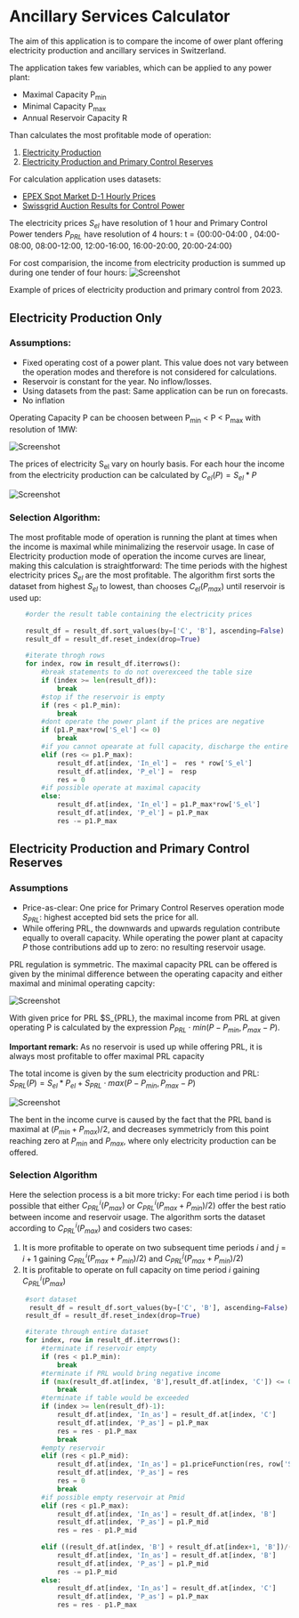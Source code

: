 # Ancillary Services Calculator

The aim of this application is to compare the income of ower plant offering electricity production and ancillary services in Switzerland.

The application takes few variables, which can be applied to any power plant: 

- Maximal Capacity P<sub>min</sub>
- Minimal Capacity P<sub>max</sub>
- Annual Reservoir Capacity R

Than calculates the most profitable mode of operation:

1. [Electricity Production](#ElProd)
2. [Electricity Production and Primary Control Reserves](#PRL)

For calculation application uses datasets:
- [EPEX Spot Market D-1 Hourly Prices](https://transparency.entsoe.eu/transmission-domain/r2/dayAheadPrices/show?name=&defaultValue=true&viewType=TABLE&areaType=BZN&atch=false&dateTime.dateTime=02.12.2023+00:00|CET|DAY&biddingZone.values=CTY|10YCH-SWISSGRIDZ!BZN|10YCH-SWISSGRIDZ&resolution.values=PT60M&dateTime.timezone=CET_CEST&dateTime.timezone_input=CET+(UTC+1)+/+CEST+(UTC+2))
- [Swissgrid Auction Results for Control Power](https://www.swissgrid.ch/en/home/customers/topics/ancillary-services/tenders.html)

The electricity prices $S_{el}$ have resolution of 1 hour and Primary Control Power tenders $P_{PRL}$ have resolution of 4 hours: 
t = {00:00-04:00 , 04:00-08:00, 08:00-12:00, 12:00-16:00, 16:00-20:00, 20:00-24:00}

For cost comparision, the income from electricity production is summed up during one tender of four hours:
![Screenshot](FigurePlots/PriceComp.jpg)

Example of prices of electricity production and primary control from 2023. 


## Electricity Production Only <a name="ElProd"></a>

### Assumptions:
- Fixed operating cost of a power plant. This value does not vary between the operation modes and therefore is not considered for calculations​.
- Reservoir is constant for the year​. No inflow/losses.
- Using datasets from the past: Same application can be run on forecasts. 
- No inflation

Operating Capacity P can be choosen between P<sub>min</sub> < P < P<sub>max</sub> with resolution of 1MW: 

![Screenshot](FigurePlots/ElProd.png)

The prices of electricity S<sub>el</sub> vary on hourly basis. For each hour the income from the electricity production can be calculated by $C_{el}(P) = S_{el} * P$

![Screenshot](FigurePlots/ElIncome.png)

### Selection Algorithm: 
The most profitable mode of operation is running the plant at times when the income is maximal while minimalizing the reservoir usage. In case of Electricity production mode of operation the income curves are linear, making this calculation is straightforward: The time periods with the highest electricity prices $S_{el}$ are the most profitable. The algorithm first sorts the dataset from highest $S_{el}$ to lowest, than chooses $C_{el}(P_{max})$ until reservoir is used up: 

```python
    #order the result table containing the electricity prices
    
    result_df = result_df.sort_values(by=['C', 'B'], ascending=False)
    result_df = result_df.reset_index(drop=True)
    
    #iterate throgh rows
    for index, row in result_df.iterrows():
        #break statements to do not overexceed the table size
        if (index >= len(result_df)):
            break    
        #stop if the reservoir is empty
        if (res < p1.P_min):
            break
        #dont operate the power plant if the prices are negative 
        if (p1.P_max*row['S_el'] <= 0)
            break
        #if you cannot opearate at full capacity, discharge the entire reservoir 
        elif (res <= p1.P_max):
            result_df.at[index, 'In_el'] =  res * row['S_el'] 
            result_df.at[index, 'P_el'] =  resp
            res = 0
        #if possible operate at maximal capacity
        else:
            result_df.at[index, 'In_el'] = p1.P_max*row['S_el'] 
            result_df.at[index, 'P_el'] = p1.P_max
            res -= p1.P_max

```

## Electricity Production and Primary Control Reserves <a name="PRL"></a>

### Assumptions
- Price-as-clear: One price for Primary Control Reserves operation mode $S_{PRL}$: highest accepted bid sets the price for all.
- While offering PRL, the downwards and upwards regulation contribute equally to overall capacity. While operating the power plant at capacity $P$ those contributions add up to zero: no resulting reservoir usage.

PRL regulation is symmetric. The maximal capacity PRL can be offered  is given by the minimal difference between the operating capacity and either maximal and minimal operating capcity: 

![Screenshot](FigurePlots/PRLProd.png)

With given price for PRL $S_{PRL}, the maximal income from PRL at given operating P is calculated by the expression $P_{PRL} \cdot min(P-P_{min}, P_{max}-P)$.

**Important remark:**
As no reservoir is used up while offering PRL, it is always most profitable to offer maximal PRL capacity

The total income is given by the sum electricity production and PRL: $S_{PRL}(P) =  S_{el} * P_{el} + S_{PRL} \cdot max(P-P_{min}, P_{max}-P)$


![Screenshot](FigurePlots/PRLIncome.png)

The bent in the income curve is caused by the fact that the PRL band is maximal at $(P_{min} + P_{max}) / 2$, and decreases symmetricly from this point reaching zero at $P_{min}$ and $P_{max}$, where only electricity production can be offered.

### Selection Algorithm

Here the selection process is a bit more tricky: For each time period i is both possible that either $C^i_{PRL}(P_{max})$ or  $C^i_{PRL}(P_{max} + P_{min})/2)$ offer the best ratio between income and reservoir usage. The algorithm sorts the dataset according to $C^i_{PRL}(P_{max})$ and cosiders two cases: 

1. It is more profitable to operate on two subsequent time periods $i$ and $j = i+1$ gaining $C^i_{PRL}(P_{max} + P_{min})/2)$ and $C^j_{PRL} (P_{max} + P_{min})/2)$ 
2. It is profitable to operate on full capacity on time period $i$ gaining $C^i_{PRL}(P_{max})$

```python
    #sort dataset
     result_df = result_df.sort_values(by=['C', 'B'], ascending=False)
    result_df = result_df.reset_index(drop=True)

    #iterate through entire dataset
    for index, row in result_df.iterrows():
        #terminate if reservoir empty
        if (res < p1.P_min):
            break
        #terminate if PRL would bring negative income
        if (max(result_df.at[index, 'B'],result_df.at[index, 'C']) <= 0):
            break
        #terminate if table would be exceeded
        if (index >= len(result_df)-1):
            result_df.at[index, 'In_as'] = result_df.at[index, 'C']
            result_df.at[index, 'P_as'] = p1.P_max
            res = res - p1.P_max
            break
        #empty reservoir
        elif (res < p1.P_mid):
            result_df.at[index, 'In_as'] = p1.priceFunction(res, row['S_el'], row['S_prl'])
            result_df.at[index, 'P_as'] = res
            res = 0
            break
        #if possible empty reservoir at Pmid
        elif (res < p1.P_max):
            result_df.at[index, 'In_as'] = result_df.at[index, 'B']
            result_df.at[index, 'P_as'] = p1.P_mid
            res = res - p1.P_mid
        
        elif ((result_df.at[index, 'B'] + result_df.at[index+1, 'B'])/(p1.P_max + p1.P_min) > (result_df.at[index, 'C'])/p1.P_max):
            result_df.at[index, 'In_as'] = result_df.at[index, 'B']
            result_df.at[index, 'P_as'] = p1.P_mid
            res -= p1.P_mid
        else:
            result_df.at[index, 'In_as'] = result_df.at[index, 'C']
            result_df.at[index, 'P_as'] = p1.P_max
            res = res - p1.P_max
```





